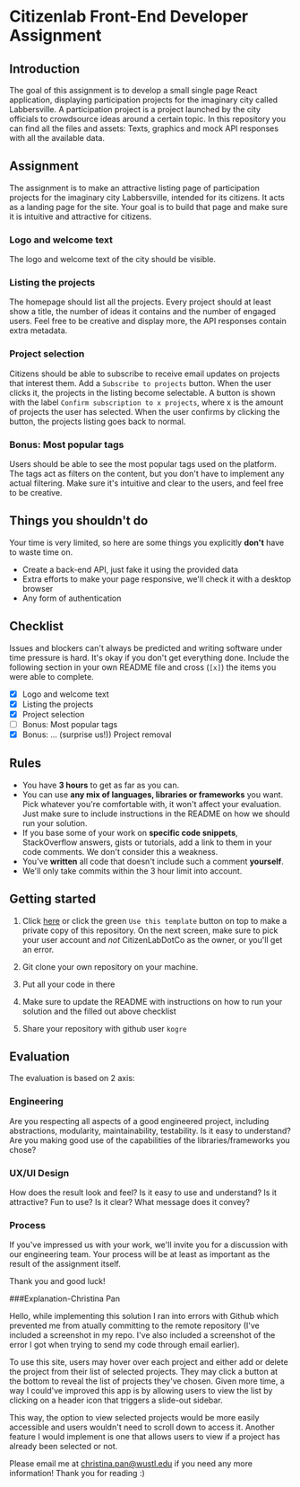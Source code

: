 # Citizenlab Front-End Developer Assignment

## Introduction
The goal of this assignment is to develop a small single page React application, displaying participation projects for the imaginary city called Labbersville. A participation project is a project launched by the city officials to crowdsource ideas around a certain topic. In this repository you can find all the files and assets: Texts, graphics and mock API responses with all the available data.

## Assignment
The assignment is to make an attractive listing page of participation projects for the imaginary city Labbersville, intended for its citizens. It acts as a landing page for the site. Your goal is to build that page and make sure it is intuitive and attractive for citizens.

### Logo and welcome text
The logo and welcome text of the city should be visible.

### Listing the projects
The homepage should list all the projects. Every project should at least show a title, the number of ideas it contains and the number of engaged users. Feel free to be creative and display more, the API responses contain extra metadata.

### Project selection
Citizens should be able to subscribe to receive email updates on projects that interest them. Add a `Subscribe to projects` button. When the user clicks it, the projects in the listing become selectable. A button is shown with the label `Confirm subscription to x projects`, where x is the amount of projects the user has selected. When the user confirms by clicking the button, the projects listing goes back to normal.

### Bonus: Most popular tags
Users should be able to see the most popular tags used on the platform. The tags act as filters on the content, but you don't have to implement any actual filtering. Make sure it's intuitive and clear to the users, and feel free to be creative.

## Things you shouldn't do
Your time is very limited, so here are some things you explicitly **don't** have to waste time on.
- Create a back-end API, just fake it using the provided data
- Extra efforts to make your page responsive, we'll check it with a desktop browser
- Any form of authentication

## Checklist

Issues and blockers can't always be predicted and writing software under time pressure is hard. It's okay if you don't get everything done. Include the following section in your own README file and cross (`[x]`) the items you were able to complete.

- [x] Logo and welcome text
- [x] Listing the projects
- [x] Project selection
- [ ] Bonus: Most popular tags
- [x] Bonus: ... (surprise us!))
    Project removal

## Rules

* You have **3 hours** to get as far as you can.
* You can use **any mix of languages, libraries or frameworks** you want. Pick whatever you're comfortable with, it won't affect your evaluation. Just make sure to include instructions in the README on how we should run your solution.
* If you base some of your work on **specific code snippets**, StackOverflow answers, gists or tutorials, add a link to them in your code comments. We don't consider this a weakness.
* You've **written** all code that doesn't include such a comment **yourself**.
* We'll only take commits within the 3 hour limit into account.

## Getting started

1. Click [here](https://github.com/CitizenLabDotCo/cl-assignment-frontend/generate) or click the green `Use this template` button on top to make a private copy of this repository. On the next screen, make sure to pick your user account and *not* CitizenLabDotCo as the owner, or you'll get an error.

2. Git clone your own repository on your machine.

3. Put all your code in there

4. Make sure to update the README with instructions on how to run your solution and the filled out above checklist

5. Share your repository with github user `kogre`

## Evaluation

The evaluation is based on 2 axis:

### Engineering
Are you respecting all aspects of a good engineered project, including abstractions, modularity, maintainability, testability. Is it easy to understand? Are you making good use of the capabilities of the libraries/frameworks you chose?

### UX/UI Design
How does the result look and feel? Is it easy to use and understand? Is it attractive? Fun to use? Is it clear? What message does it convey?

### Process
If you've impressed us with your work, we'll invite you for a discussion with our engineering team. Your process will be at least as important as the result of the assignment itself.

Thank you and good luck!

###Explanation-Christina Pan

Hello, while implementing this solution I ran into errors with Github which prevented me from atually committing to the remote repository (I've included a screenshot in my repo. I've also included a screenshot of the error I got when trying to send my code through email earlier).

To use this site, users may hover over each project and either add or delete the project from their list of selected projects. They may click a button at the bottom to reveal the list of projects they've chosen. 
Given more time, a way I could've improved this app is by allowing users to view the list by clicking on a header icon that triggers a slide-out sidebar. 

This way, the option to view selected projects would be more easily 
accessible and users wouldn't need to scroll down to access it.
Another feature I would implement is one that allows users 
to view if a project has already been selected or not.

Please email me at christina.pan@wustl.edu if you need any more information! Thank you for reading :)